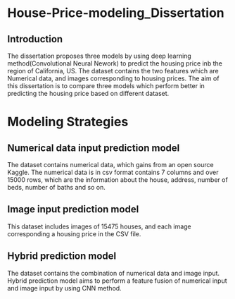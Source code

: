 # House-Price-modeling_Dissertation
## Introduction   
The dissertation proposes three models by using deep learning method(Convolutional Neural Nework) to predict the housing price inb the region of California, US. The dataset contains the two features which are Numerical data, and images corresponding to housing prices. The aim of this dissertation is to compare three models which perform better in predicting the housing price based on different dataset. 
# Modeling Strategies   
## Numerical data input prediction model
The dataset contains numerical data, which gains from an open source Kaggle. The numerical data is in csv format contains 7 columns and over 15000 rows, which are the information about the house, address, number of beds, number of baths and so on. 

## Image input prediction model   
This dataset includes images of 15475 houses, and each image corresponding a housing price in the CSV file.

## Hybrid prediction model
The dataset contains the combination of numerical data and image input. Hybrid prediction model aims to perform a feature fusion of numerical input and image input by using CNN method. 
